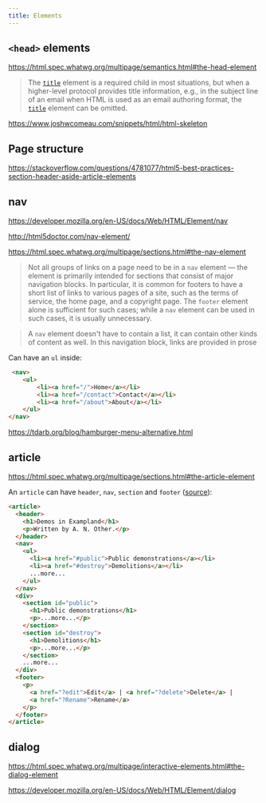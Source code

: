 ```yaml
---
title: Elements
---
```


## `<head>` elements

https://html.spec.whatwg.org/multipage/semantics.html#the-head-element

> The [`title`](https://html.spec.whatwg.org/multipage/semantics.html#the-title-element) element is a required child in most situations, but when a higher-level protocol provides title information, e.g., in the subject line of an email when HTML is used as an email authoring format, the [`title`](https://html.spec.whatwg.org/multipage/semantics.html#the-title-element) element can be omitted.

https://www.joshwcomeau.com/snippets/html/html-skeleton

## Page structure

https://stackoverflow.com/questions/4781077/html5-best-practices-section-header-aside-article-elements

## nav

https://developer.mozilla.org/en-US/docs/Web/HTML/Element/nav

http://html5doctor.com/nav-element/

https://html.spec.whatwg.org/multipage/sections.html#the-nav-element

> Not all groups of links on a page need to be in a `nav` element — the element is primarily intended for sections that consist of major navigation blocks. In particular, it is common for footers to have a short list of links to various pages of a site, such as the terms of service, the home page, and a copyright page. The `footer` element alone is sufficient for such cases; while a `nav` element can be used in such cases, it is usually unnecessary.

> A `nav` element doesn't have to contain a list, it can contain other kinds of content as well. In this navigation block, links are provided in prose

Can have an `ul` inside:

```html
 <nav>
    <ul>
        <li><a href="/">Home</a></li>
        <li><a href="/contact">Contact</a></li>
        <li><a href="/about">About</a></li>
    </ul>
</nav>
```

https://tdarb.org/blog/hamburger-menu-alternative.html

## article

https://html.spec.whatwg.org/multipage/sections.html#the-article-element

An `article` can have `header`, `nav`, `section` and `footer` ([source](https://html.spec.whatwg.org/multipage/sections.html#the-nav-element)):

```html
<article>
  <header>
    <h1>Demos in Exampland</h1>
    <p>Written by A. N. Other.</p>
  </header>
  <nav>
    <ul>
      <li><a href="#public">Public demonstrations</a></li>
      <li><a href="#destroy">Demolitions</a></li>
      ...more...
    </ul>
  </nav>
  <div>
    <section id="public">
      <h1>Public demonstrations</h1>
      <p>...more...</p>
    </section>
    <section id="destroy">
      <h1>Demolitions</h1>
      <p>...more...</p>
    </section>
    ...more...
  </div>
  <footer>
    <p>
      <a href="?edit">Edit</a> | <a href="?delete">Delete</a> |
      <a href="?Rename">Rename</a>
    </p>
  </footer>
</article>
```

## dialog

https://html.spec.whatwg.org/multipage/interactive-elements.html#the-dialog-element

https://developer.mozilla.org/en-US/docs/Web/HTML/Element/dialog
